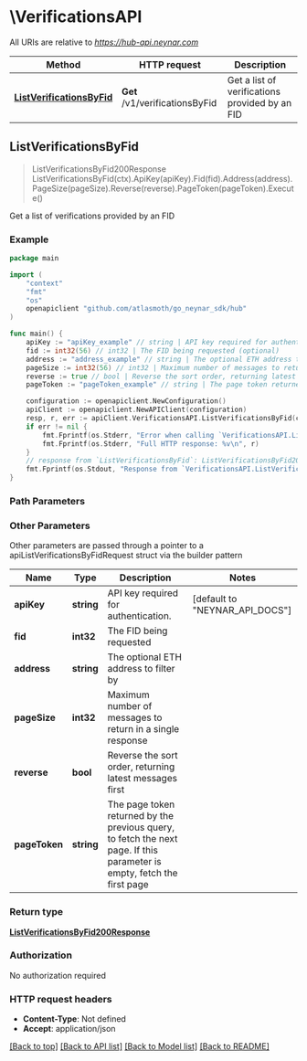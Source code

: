 # \VerificationsAPI

All URIs are relative to *https://hub-api.neynar.com*

| Method                                                                   | HTTP request                   | Description                                    |
| ------------------------------------------------------------------------ | ------------------------------ | ---------------------------------------------- |
| [**ListVerificationsByFid**](VerificationsAPI.md#ListVerificationsByFid) | **Get** /v1/verificationsByFid | Get a list of verifications provided by an FID |

## ListVerificationsByFid

> ListVerificationsByFid200Response ListVerificationsByFid(ctx).ApiKey(apiKey).Fid(fid).Address(address).PageSize(pageSize).Reverse(reverse).PageToken(pageToken).Execute()

Get a list of verifications provided by an FID

### Example

```go
package main

import (
	"context"
	"fmt"
	"os"
	openapiclient "github.com/atlasmoth/go_neynar_sdk/hub"
)

func main() {
	apiKey := "apiKey_example" // string | API key required for authentication. (optional) (default to "NEYNAR_API_DOCS")
	fid := int32(56) // int32 | The FID being requested (optional)
	address := "address_example" // string | The optional ETH address to filter by (optional)
	pageSize := int32(56) // int32 | Maximum number of messages to return in a single response (optional)
	reverse := true // bool | Reverse the sort order, returning latest messages first (optional)
	pageToken := "pageToken_example" // string | The page token returned by the previous query, to fetch the next page. If this parameter is empty, fetch the first page (optional)

	configuration := openapiclient.NewConfiguration()
	apiClient := openapiclient.NewAPIClient(configuration)
	resp, r, err := apiClient.VerificationsAPI.ListVerificationsByFid(context.Background()).ApiKey(apiKey).Fid(fid).Address(address).PageSize(pageSize).Reverse(reverse).PageToken(pageToken).Execute()
	if err != nil {
		fmt.Fprintf(os.Stderr, "Error when calling `VerificationsAPI.ListVerificationsByFid``: %v\n", err)
		fmt.Fprintf(os.Stderr, "Full HTTP response: %v\n", r)
	}
	// response from `ListVerificationsByFid`: ListVerificationsByFid200Response
	fmt.Fprintf(os.Stdout, "Response from `VerificationsAPI.ListVerificationsByFid`: %v\n", resp)
}
```

### Path Parameters

### Other Parameters

Other parameters are passed through a pointer to a apiListVerificationsByFidRequest struct via the builder pattern

| Name          | Type       | Description                                                                                                             | Notes                                    |
| ------------- | ---------- | ----------------------------------------------------------------------------------------------------------------------- | ---------------------------------------- |
| **apiKey**    | **string** | API key required for authentication.                                                                                    | [default to &quot;NEYNAR_API_DOCS&quot;] |
| **fid**       | **int32**  | The FID being requested                                                                                                 |
| **address**   | **string** | The optional ETH address to filter by                                                                                   |
| **pageSize**  | **int32**  | Maximum number of messages to return in a single response                                                               |
| **reverse**   | **bool**   | Reverse the sort order, returning latest messages first                                                                 |
| **pageToken** | **string** | The page token returned by the previous query, to fetch the next page. If this parameter is empty, fetch the first page |

### Return type

[**ListVerificationsByFid200Response**](ListVerificationsByFid200Response.md)

### Authorization

No authorization required

### HTTP request headers

- **Content-Type**: Not defined
- **Accept**: application/json

[[Back to top]](#) [[Back to API list]](../README.md#documentation-for-api-endpoints)
[[Back to Model list]](../README.md#documentation-for-models)
[[Back to README]](../README.md)
